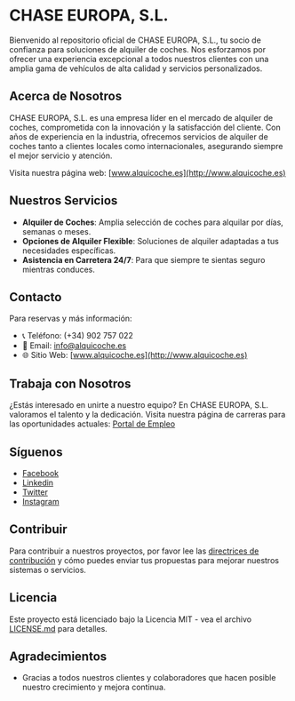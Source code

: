 # CHASE EUROPA, S.L.

Bienvenido al repositorio oficial de CHASE EUROPA, S.L., tu socio de confianza para soluciones de alquiler de coches. Nos esforzamos por ofrecer una experiencia excepcional a todos nuestros clientes con una amplia gama de vehículos de alta calidad y servicios personalizados.

## Acerca de Nosotros

CHASE EUROPA, S.L. es una empresa líder en el mercado de alquiler de coches, comprometida con la innovación y la satisfacción del cliente. Con años de experiencia en la industria, ofrecemos servicios de alquiler de coches tanto a clientes locales como internacionales, asegurando siempre el mejor servicio y atención.

Visita nuestra página web: [www.alquicoche.es](http://www.alquicoche.es)

## Nuestros Servicios

- **Alquiler de Coches**: Amplia selección de coches para alquilar por días, semanas o meses.
- **Opciones de Alquiler Flexible**: Soluciones de alquiler adaptadas a tus necesidades específicas.
- **Asistencia en Carretera 24/7**: Para que siempre te sientas seguro mientras conduces.

## Contacto

Para reservas y más información:
- 📞 Teléfono: (+34) 902 757 022
- 📧 Email: info@alquicoche.es
- 🌐 Sitio Web: [www.alquicoche.es](http://www.alquicoche.es)

## Trabaja con Nosotros

¿Estás interesado en unirte a nuestro equipo? En CHASE EUROPA, S.L. valoramos el talento y la dedicación. Visita nuestra página de carreras para las oportunidades actuales: [Portal de Empleo](https://jobs.alquicoche.es)

## Síguenos

- [Facebook](https://www.facebook.com/alquicoche/)
- [Linkedin](https://www.linkedin.com/company/alquicoche)
- [Twitter](https://twitter.com/alquicoche)
- [Instagram](https://www.instagram.com/alquicoche)

## Contribuir

Para contribuir a nuestros proyectos, por favor lee las [directrices de contribución](CONTRIBUTING.md) y cómo puedes enviar tus propuestas para mejorar nuestros sistemas o servicios.

## Licencia

Este proyecto está licenciado bajo la Licencia MIT - vea el archivo [LICENSE.md](LICENSE.md) para detalles.

## Agradecimientos

- Gracias a todos nuestros clientes y colaboradores que hacen posible nuestro crecimiento y mejora continua.

